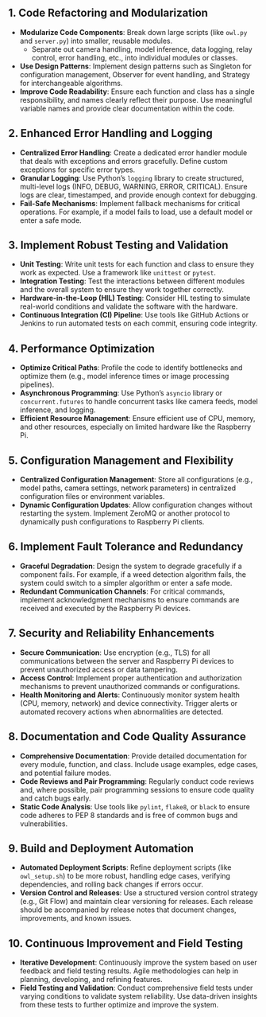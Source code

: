 ## 1. Code Refactoring and Modularization

- **Modularize Code Components**: Break down large scripts (like `owl.py` and `server.py`) into smaller, reusable modules.
  - Separate out camera handling, model inference, data logging, relay control, error handling, etc., into individual modules or classes.
- **Use Design Patterns**: Implement design patterns such as Singleton for configuration management, Observer for event handling, and Strategy for interchangeable algorithms.
- **Improve Code Readability**: Ensure each function and class has a single responsibility, and names clearly reflect their purpose. Use meaningful variable names and provide clear documentation within the code.

## 2. Enhanced Error Handling and Logging

- **Centralized Error Handling**: Create a dedicated error handler module that deals with exceptions and errors gracefully. Define custom exceptions for specific error types.
- **Granular Logging**: Use Python’s `logging` library to create structured, multi-level logs (INFO, DEBUG, WARNING, ERROR, CRITICAL). Ensure logs are clear, timestamped, and provide enough context for debugging.
- **Fail-Safe Mechanisms**: Implement fallback mechanisms for critical operations. For example, if a model fails to load, use a default model or enter a safe mode.

## 3. Implement Robust Testing and Validation

- **Unit Testing**: Write unit tests for each function and class to ensure they work as expected. Use a framework like `unittest` or `pytest`.
- **Integration Testing**: Test the interactions between different modules and the overall system to ensure they work together correctly.
- **Hardware-in-the-Loop (HIL) Testing**: Consider HIL testing to simulate real-world conditions and validate the software with the hardware.
- **Continuous Integration (CI) Pipeline**: Use tools like GitHub Actions or Jenkins to run automated tests on each commit, ensuring code integrity.

## 4. Performance Optimization

- **Optimize Critical Paths**: Profile the code to identify bottlenecks and optimize them (e.g., model inference times or image processing pipelines).
- **Asynchronous Programming**: Use Python’s `asyncio` library or `concurrent.futures` to handle concurrent tasks like camera feeds, model inference, and logging.
- **Efficient Resource Management**: Ensure efficient use of CPU, memory, and other resources, especially on limited hardware like the Raspberry Pi.

## 5. Configuration Management and Flexibility

- **Centralized Configuration Management**: Store all configurations (e.g., model paths, camera settings, network parameters) in centralized configuration files or environment variables.
- **Dynamic Configuration Updates**: Allow configuration changes without restarting the system. Implement ZeroMQ or another protocol to dynamically push configurations to Raspberry Pi clients.

## 6. Implement Fault Tolerance and Redundancy

- **Graceful Degradation**: Design the system to degrade gracefully if a component fails. For example, if a weed detection algorithm fails, the system could switch to a simpler algorithm or enter a safe mode.
- **Redundant Communication Channels**: For critical commands, implement acknowledgment mechanisms to ensure commands are received and executed by the Raspberry Pi devices.

## 7. Security and Reliability Enhancements

- **Secure Communication**: Use encryption (e.g., TLS) for all communications between the server and Raspberry Pi devices to prevent unauthorized access or data tampering.
- **Access Control**: Implement proper authentication and authorization mechanisms to prevent unauthorized commands or configurations.
- **Health Monitoring and Alerts**: Continuously monitor system health (CPU, memory, network) and device connectivity. Trigger alerts or automated recovery actions when abnormalities are detected.

## 8. Documentation and Code Quality Assurance

- **Comprehensive Documentation**: Provide detailed documentation for every module, function, and class. Include usage examples, edge cases, and potential failure modes.
- **Code Reviews and Pair Programming**: Regularly conduct code reviews and, where possible, pair programming sessions to ensure code quality and catch bugs early.
- **Static Code Analysis**: Use tools like `pylint`, `flake8`, or `black` to ensure code adheres to PEP 8 standards and is free of common bugs and vulnerabilities.

## 9. Build and Deployment Automation

- **Automated Deployment Scripts**: Refine deployment scripts (like `owl_setup.sh`) to be more robust, handling edge cases, verifying dependencies, and rolling back changes if errors occur.
- **Version Control and Releases**: Use a structured version control strategy (e.g., Git Flow) and maintain clear versioning for releases. Each release should be accompanied by release notes that document changes, improvements, and known issues.

## 10. Continuous Improvement and Field Testing

- **Iterative Development**: Continuously improve the system based on user feedback and field testing results. Agile methodologies can help in planning, developing, and refining features.
- **Field Testing and Validation**: Conduct comprehensive field tests under varying conditions to validate system reliability. Use data-driven insights from these tests to further optimize and improve the system.